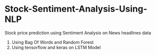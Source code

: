 # Stock-Sentiment-Analysis-Using-NLP
Stock price prediction using Sentiment Analysis on News headlines data

<ol>
  <li>Using Bag Of Words and Random Forest</li>
  <li>Using tensorflow and keras on LSTM Model</li>
</ol>
